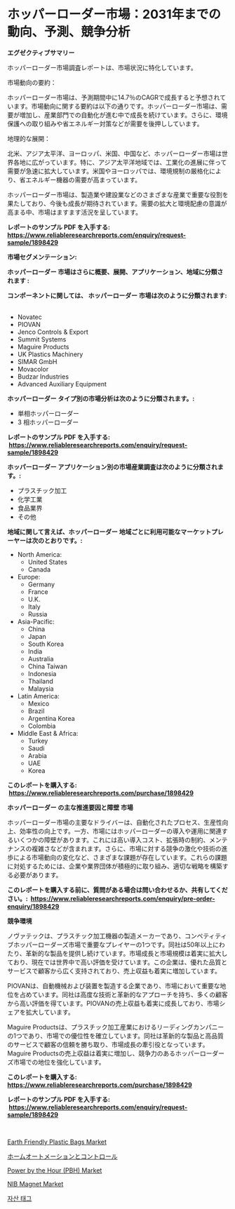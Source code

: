 <p><h1>ホッパーローダー市場：2031年までの動向、予測、競争分析</h1></p><p><strong>エグゼクティブサマリー</strong></p>
<p><p>ホッパーローダー市場調査レポートは、市場状況に特化しています。</p><p>市場動向の要約：</p><p>ホッパーローダー市場は、予測期間中に14.7％のCAGRで成長すると予想されています。市場動向に関する要約は以下の通りです。ホッパーローダー市場は、需要が増加し、産業部門での自動化が進む中で成長を続けています。さらに、環境保護への取り組みや省エネルギー対策などが需要を後押ししています。</p><p>地理的な展開：</p><p>北米、アジア太平洋、ヨーロッパ、米国、中国など、ホッパーローダー市場は世界各地に広がっています。特に、アジア太平洋地域では、工業化の進展に伴って需要が急速に拡大しています。米国やヨーロッパでは、環境規制の厳格化により、省エネルギー機器の需要が高まっています。</p><p>ホッパーローダー市場は、製造業や建設業などのさまざまな産業で重要な役割を果たしており、今後も成長が期待されています。需要の拡大と環境配慮の意識が高まる中、市場はますます活況を呈しています。</p></p>
<p><strong>レポートのサンプル PDF を入手する: <a href="https://www.reliableresearchreports.com/enquiry/request-sample/1898429">https://www.reliableresearchreports.com/enquiry/request-sample/1898429</a></strong></p>
<p><strong>市場セグメンテーション:</strong></p>
<p><strong> ホッパーローダー 市場はさらに概要、展開、アプリケーション、地域に分類されます :</strong></p>
<p><strong>コンポーネントに関しては、 ホッパーローダー 市場は次のように分類されます: &nbsp;</strong></p>
<p><ul><li>Novatec</li><li>PIOVAN</li><li>Jenco Controls & Export</li><li>Summit Systems</li><li>Maguire Products</li><li>UK Plastics Machinery</li><li>SIMAR GmbH</li><li>Movacolor</li><li>Budzar Industries</li><li>Advanced Auxiliary Equipment</li></ul></p>
<p><strong> ホッパーローダー タイプ別の市場分析は次のように分類されます。:</strong></p>
<p><ul><li>単相ホッパーローダー</li><li>3 相ホッパーローダー</li></ul></p>
<p><strong>レポートのサンプル PDF を入手する: &nbsp;<a href="https://www.reliableresearchreports.com/enquiry/request-sample/1898429">https://www.reliableresearchreports.com/enquiry/request-sample/1898429</a></strong></p>
<p><strong> ホッパーローダー アプリケーション別の市場産業調査は次のように分類されます。:</strong></p>
<p><ul><li>プラスチック加工</li><li>化学工業</li><li>食品業界</li><li>その他</li></ul></p>
<p><strong>地域に関して言えば、ホッパーローダー 地域ごとに利用可能なマーケットプレーヤーは次のとおりです。:</strong></p>
<p><ul>
    <li>
        North America:
        <ul>
            <li>United States</li>
            <li>Canada</li>
        </ul>
    </li>
    <li>
        Europe:
        <ul>
            <li>Germany</li>
            <li>France</li>
            <li>U.K.</li>
            <li>Italy</li>
            <li>Russia</li>
        </ul>
    </li>
    <li>
        Asia-Pacific:
        <ul>
            <li>China</li>
            <li>Japan</li>
            <li>South Korea</li>
            <li>India</li>
            <li>Australia</li>
            <li>China Taiwan</li>
            <li>Indonesia</li>
            <li>Thailand</li>
            <li>Malaysia</li>
        </ul>
    </li>
    <li>
        Latin America:
        <ul>
            <li>Mexico</li>
            <li>Brazil</li>
            <li>Argentina Korea</li>
            <li>Colombia</li>
        </ul>
    </li>
    <li>
        Middle East & Africa:
        <ul>
            <li>Turkey</li>
            <li>Saudi</li>
            <li>Arabia</li>
            <li>UAE</li>
            <li>Korea</li>
        </ul>
    </li>
    </ul></p>
<p><strong>このレポートを購入する: &nbsp;<a href="https://www.reliableresearchreports.com/purchase/1898429">https://www.reliableresearchreports.com/purchase/1898429</a></strong></p>
<p><strong>ホッパーローダー の主な推進要因と障壁 市場</strong></p>
<p><p>ホッパーローダー市場の主要なドライバーは、自動化されたプロセス、生産性向上、効率性の向上です。一方、市場にはホッパーローダーの導入や運用に関連するいくつかの障壁があります。これには高い導入コスト、拡張時の制約、メンテナンスの複雑さなどが含まれます。さらに、市場に対する競争の激化や技術の進歩による市場動向の変化など、さまざまな課題が存在しています。これらの課題に対処するためには、企業や業界団体が積極的に取り組み、適切な戦略を構築する必要があります。</p></p>
<p><strong>このレポートを購入する前に、質問がある場合は問い合わせるか、共有してください。:&nbsp; <a href="https://www.reliableresearchreports.com/enquiry/pre-order-enquiry/1898429">https://www.reliableresearchreports.com/enquiry/pre-order-enquiry/1898429</a></strong></p>
<p><strong>競争環境</strong></p>
<p><p>ノヴァテックは、プラスチック加工機器の製造メーカーであり、コンペティティブホッパーローダーズ市場で重要なプレイヤーの1つです。同社は50年以上にわたり、革新的な製品を提供し続けています。市場成長と市場規模は着実に拡大しており、現在では世界中で高い評価を受けています。この企業は、優れた品質とサービスで顧客から広く支持されており、売上収益も着実に増加しています。</p><p>PIOVANは、自動機械および装置を製造する企業であり、市場において重要な地位を占めています。同社は高度な技術と革新的なアプローチを持ち、多くの顧客から高い評価を得ています。PIOVANの売上収益も着実に成長しており、市場シェアを拡大しています。</p><p>Maguire Productsは、プラスチック加工産業におけるリーディングカンパニーの1つであり、市場での優位性を確立しています。同社は革新的な製品と高品質のサービスで顧客の信頼を勝ち取り、市場成長の牽引役となっています。Maguire Productsの売上収益は着実に増加し、競争力のあるホッパーローダーズ市場での地位を強化しています。</p></p>
<p><strong>このレポートを購入する: &nbsp; <a href="https://www.reliableresearchreports.com/purchase/1898429">https://www.reliableresearchreports.com/purchase/1898429</a></strong></p>
<p><strong>レポートのサンプル PDF を入手する: &nbsp;<a href="https://www.reliableresearchreports.com/enquiry/request-sample/1898429">https://www.reliableresearchreports.com/enquiry/request-sample/1898429</a></strong><strong></strong></p>
<p>&nbsp;</p>
<p><p><a href="https://github.com/prosalinda88/Market-Research-Report-List-3/blob/main/earth-friendly-plastic-bags-market.md">Earth Friendly Plastic Bags Market</a></p><p><a href="https://github.com/bevdtkn4419963/Market-Research-Report-List-1/blob/main/1006451194219.md">ホームオートメーションとコントロール</a></p><p><a href="https://issuu.com/reportprime-2/docs/power-by-the-hour-pbh-market-size-2030.pptx">Power by the Hour (PBH) Market</a></p><p><a href="https://github.com/globismark/Market-Research-Report-List-2/blob/main/nib-magnet-market.md">NIB Magnet Market</a></p><p><a href="https://github.com/vsoq0zknh59/Market-Research-Report-List-1/blob/main/8609054193943.md">자산 태그</a></p></p>